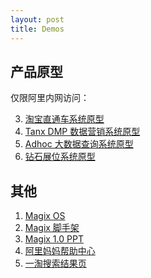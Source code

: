 ```yaml
---
layout: post
title: Demos
---
```


## 产品原型

仅限阿里内网访问：

 3. [淘宝直通车系统原型](http://thx.tbsite.net/bp_demo)
 1. [Tanx DMP 数据营销系统原型](http://thx.tbsite.net/dmp_demo/)
 2. [Adhoc 大数据查询系统原型](http://thx.tbsite.net/adhoc_demo)
 2. [钻石展位系统原型](http://thx.tbsite.net/zuanshi_demo)

## 其他

 1. [Magix OS][1]
 2. [Magix 脚手架][2]
 3. [Magix 1.0 PPT][3]
 4. [阿里妈妈帮助中心][4]
 5. [一淘搜索结果页][5]

[1]: /magix-os/
[2]: /magix-demo-ad/
[3]: /magix-demo-ppt/
[4]: http://help.alimama.com/
[5]: http://s.etao.com/search?q=magix&eq=magix&initiative_id=wwwetao_20160301&spm=1002.1.8.1

